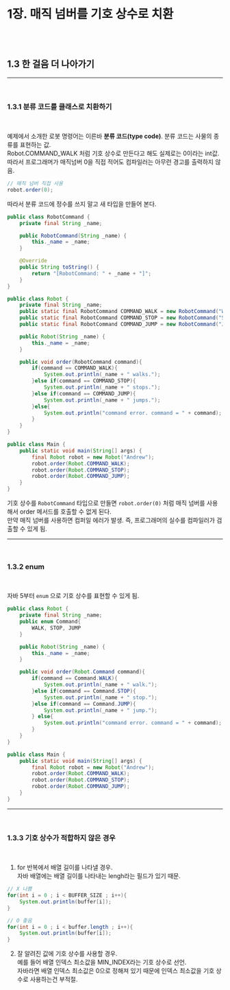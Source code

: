 # 1장. 매직 넘버를 기호 상수로 치환  

<br><br>


## 1.3 한 걸음 더 나아가기   

___  

<br>

### 1.3.1 분류 코드를 클래스로 치환하기    

<br>

예제에서 소개한 로봇 명령어는 이른바 **분류 코드(type code)**. 분류 코드는 사물의 종류를 표현하는 값.  
Robot.COMMAND_WALK 처럼 기호 상수로 만든다고 해도 실제로는 0이라는 int값.  
따라서 프로그래머가 매직넘버 0을 직접 적어도 컴파일러는 아무런 경고를 출력하지 않음.  

```java
// 매직 넘버 직접 사용
robot.order(0);
```

따라서 분류 코드에 정수를 쓰지 말고 새 타입을 만들어 본다.  


```java 
public class RobotCommand {
    private final String _name;

    public RobotCommand(String _name) {
        this._name = _name;
    }

    @Override
    public String toString() {
        return "[RobotCommand: " + _name + "]";
    }
}

public class Robot {
    private final String _name;
    public static final RobotCommand COMMAND_WALK = new RobotCommand("WALK");
    public static final RobotCommand COMMAND_STOP = new RobotCommand("STOP");
    public static final RobotCommand COMMAND_JUMP = new RobotCommand("JUMP");

    public Robot(String _name) {
        this._name = _name;
    }

    public void order(RobotCommand command){
        if(command == COMMAND_WALK){
            System.out.println(_name + " walks.");
        }else if(command == COMMAND_STOP){
            System.out.println(_name + " stops.");
        }else if(command == COMMAND_JUMP){
            System.out.println(_name + " jumps.");
        }else{
            System.out.println("command error. command = " + command);
        }
    }
}

public class Main {
    public static void main(String[] args) {
        final Robot robot = new Robot("Andrew");
        robot.order(Robot.COMMAND_WALK);
        robot.order(Robot.COMMAND_STOP);
        robot.order(Robot.COMMAND_JUMP);
    }
}
```  

기호 상수를 ```RobotCommand``` 타입으로 만들면 ```robot.order(0)``` 처럼 매직 넘버를 사용해서 order 메서드를 호출할 수 없게 된다.  
만약 매직 넘버를 사용하면 컴퍼일 에러가 발생. 즉, 프로그래머의 실수를 컴파일러가 검출할 수 있게 됨. 


___  

<br>

### 1.3.2 enum  

<br>  

자바 5부터 ```enum``` 으로 기호 상수를 표현할 수 있게 됨. 

```java
public class Robot {
    private final String _name;
    public enum Command{
        WALK, STOP, JUMP
    }

    public Robot(String _name) {
        this._name = _name;
    }

    public void order(Robot.Command command){
        if(command == Command.WALK){
            System.out.println(_name + " walk.");
        }else if(command == Command.STOP){
            System.out.println(_name + " stop.");
        }else if(command == Command.JUMP){
            System.out.println(_name + " jump.");
        } else{
            System.out.println("command error. command = " + command);
        }
    }
}

public class Main {
    public static void main(String[] args) {
        final Robot robot = new Robot("Andrew");
        robot.order(Robot.COMMAND_WALK);
        robot.order(Robot.COMMAND_STOP);
        robot.order(Robot.COMMAND_JUMP);
    }
}
```  

___  

<br>

### 1.3.3 기호 상수가 적합하지 않은 경우  

<br>  

1. for 반복에서 배열 길이를 나타낼 경우.  
   자바 배열에는 배열 길이를 나타내는 lengh라는 필드가 있기 때문.  

```java
// X 나쁨
for(int i = 0 ; i < BUFFER_SIZE ; i++){
    System.out.println(buffer[i]);
}

// O 좋음
for(int i = 0 ; i < buffer.length ; i++){
    System.out.println(buffer[i]);
}
```  

2. 잘 알려진 값에 기호 상수를 사용할 경우.   
예를 들어 배열 인덱스 최소값을 MIN_INDEX라는 기호 상수로 선언.   
자바라면 배열 인덱스 최소값은 0으로 정해져 있기 때문에 인덱스 최소값을 기호 상수로 사용하는건 부적절. 